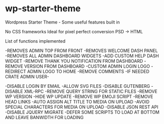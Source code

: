 # wp-starter-theme
Wordpress Starter Theme - Some useful features built in

No CSS frameworks
Ideal for pixel perfect conversion PSD -> HTML

List of functions implemented

-REMOVES ADMIN TOP FROM FRONT
-REMOVES WELCOME DASH PANEL
-REMOVES ALL ADMIN DASHBOARD WIDGETS
-ADD CUSTOM HELP DASH WIDGET
-REMOVE THANK YOU NOTIFICATION FROM DASHBOARD
-REMOVE VERSION FROM DASHBOARD
-CUSTOM ADMIN LOGIN LOGO
-REDIRECT ADMIN LOGO TO HOME
-REMOVE COMMENTS
-IF NEEDED CRATE ADMIN USER-

-DISABLE LOGIN BY EMAIL
-ALLOW SVG FILES
-DISABLE GUTENBERG
-DISABLE XML-RPC
-REMOVE QUERY STRING FOR STATIC FILES
-REMOVE WP VERSION
-HIDE WP UPDATE
-REMOVE WP EMOJI SCRIPT
-REMOVE HEAD LINKS
-AUTO ASSIGN ALT TITLE TO MEDIA ON UPLOAD
-AVOID SPECIAL CHARACTERS FOR MEDIA ON UPLOAD
-DISABLE JSON REST API
-DISABLE JQUERY MIGRATE
-DEFER SOME SCRIPTS TO LOAD AT BOTTOM AND LEAVE BANWIDTH FOR LOADING
